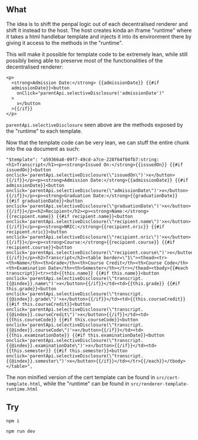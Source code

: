 ## What
The idea is to shift the penpal logic out of each decentralised renderer and shift it instead to the host. 
The host creates kinda an iframe "runtime" where it takes a html handlebar template and injects it into its environment there by giving it access to the methods in the "runtime".

This will make it possible for template code to be extremely lean, while still possibly being able to preserve most of the functionalities of the decentralised renderer:
```
<p>
  <strong>Admission Date:</strong> {{admissionDate}} {{#if
  admissionDate}}<button
    onClick="parentApi.selectiveDisclosure('admissionDate')"
  >
    x</button
  >{{/if}}
</p>
```

`parentApi.selectiveDisclosure` seen above are the methods exposed by the "runtime" to each template.

Now that the template code can be very lean, we can stuff the entire chunk into the oa document as such:
```
"$template": "a59366a8-09f7-49cd-a7ce-228f64f04fb7:string:<h1>Transcript</h1><p><strong>Issued On:</strong>{{issuedOn}} {{#if issuedOn}}<button onclick='parentApi.selectiveDisclosure(\"issuedOn\")'>x</button>{{/if}}</p><p><strong>Admission Date:</strong>{{admissionDate}} {{#if admissionDate}}<button onclick='parentApi.selectiveDisclosure(\"admissionDate\")'>x</button>{{/if}}</p><p><strong>Graduation Date:</strong>{{graduationDate}} {{#if graduationDate}}<button onclick='parentApi.selectiveDisclosure(\"graduationDate\")'>x</button>{{/if}}</p><h2>Recipient</h2><p><strong>Name:</strong>{{recipient.name}} {{#if recipient.name}}<button onclick='parentApi.selectiveDisclosure(\"recipient.name\")'>x</button>{{/if}}</p><p><strong>NRIC:</strong>{{recipient.nric}} {{#if recipient.nric}}<button onclick='parentApi.selectiveDisclosure(\"recipient.nric\")'>x</button>{{/if}}</p><p><strong>Course:</strong>{{recipient.course}} {{#if recipient.course}}<button onclick='parentApi.selectiveDisclosure(\"recipient.course\")'>x</button>{{/if}}</p><h2>Transcript</h2><table border=\"1\"><thead><tr><th>Name</th><th>Grade</th><th>Course Credit</th><th>Course Code</th><th>Examination Date</th><th>Semester</th></tr></thead><tbody>{{#each transcript}}<tr><td>{{this.name}} {{#if this.name}}<button onclick='parentApi.selectiveDisclosure(\"transcript.{{@index}}.name\")'>x</button>{{/if}}</td><td>{{this.grade}} {{#if this.grade}}<button onclick='parentApi.selectiveDisclosure(\"transcript.{{@index}}.grade\")'>x</button>{{/if}}</td><td>{{this.courseCredit}} {{#if this.courseCredit}}<button onclick='parentApi.selectiveDisclosure(\"transcript.{{@index}}.courseCredit\")'>x</button>{{/if}}</td><td>{{this.courseCode}} {{#if this.courseCode}}<button onclick='parentApi.selectiveDisclosure(\"transcript.{{@index}}.courseCode\")'>x</button>{{/if}}</td><td>{{this.examinationDate}} {{#if this.examinationDate}}<button onclick='parentApi.selectiveDisclosure(\"transcript.{{@index}}.examinationDate\")'>x</button>{{/if}}</td><td>{{this.semester}} {{#if this.semester}}<button onclick='parentApi.selectiveDisclosure(\"transcript.{{@index}}.semester\")'>x</button>{{/if}}</td></tr>{{/each}}</tbody></table>",
```
The non minified version of the cert template can be found in `src/cert-template.html`, while the "runtime" can be found in `src/renderer-template-runtime.html`

## Try
```
npm i

npm run dev
```
